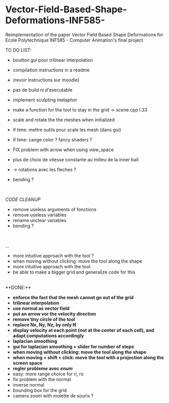 # Vector-Field-Based-Shape-Deformations-INF585-
Reimplementation of the paper Vector Field Based Shape Deformations for Ecole Polytechnique INF585 - Computer Animation's final project

TO DO LIST:

- boutton gui pour trilinear interpolation
- compilation instructions in a readme
- (revoir instructions sur moodle)
- pas de build ni d'executable
- implement sculpting metaphor

- make a function for the tool to stay in the grid -> scene.cpp l.33
- scale and rotate the the meshes when initialized
- if time: mettre outils pour scale les mesh (dans gui)
- if time: cange color ? fancy shaders ?

- FIX problem with arrow when using view_space
- plus de choix de vitesse constante au milieu de la inner ball 
- -> rotations avec les fleches ?
- bending ?

</br>

_CODE CLEANUP_
- remove useless arguments of fonctions
- remove useless variables
- rename unclear variables
- bending ?
</br>

_..._
- more intuitive approach with the tool ?
- when moving without clicking: move the tool along the shape
- more intuitive approach with the tool
- be able to make a bigger grid and generalize code for this

</br>
**DONE:**

- **enforce the fact that the mesh cannot go out of the grid**
- **trilinear interpolation**
- **use normal as vector field**
- **put an arrow vor the velocity direction**
- **remove tiny circle of the tool**
- **replace Nx, Ny, Nz, by only N**
- **display velocity at each point (not at the center of each cell), and adapt computations accordingly**
- **laplacian smoothing**
- **gui for laplacian smoothing + slider for number of steps**
- **when moving without clicking: move the tool along the shape**
- **when moving + shift + click: move the tool with a projection along the screen space**
- **regler probleme avec _enum_**
- easy: more range choice for ri, ro
- fix problem with the normal
- inverse normal
- bounding box for the grid
- camera zoom with molette de souris ?
